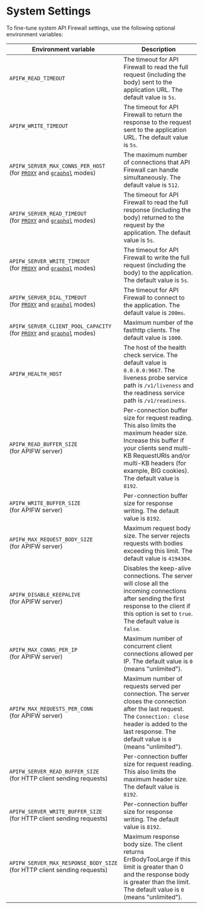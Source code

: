 # System Settings

To fine-tune system API Firewall settings, use the following optional environment variables:

| Environment variable | Description |
| -------------------- | ----------- |
| `APIFW_READ_TIMEOUT`              | The timeout for API Firewall to read the full request (including the body) sent to the application URL. The default value is `5s`.                                                                                                                                                                                                                                                                                                                                                                                                                                                                                        |
| `APIFW_WRITE_TIMEOUT`             | The timeout for API Firewall to return the response to the request sent to the application URL. The default value is `5s`.                                                                                                                                                                                                                                                                                                                                                                                                                                                                                            |
| `APIFW_SERVER_MAX_CONNS_PER_HOST`<br>(for [`PROXY`](../installation-guides/docker-container.md) and [`graphql`](../installation-guides/graphql/docker-container.md) modes) | The maximum number of connections that API Firewall can handle simultaneously. The default value is `512`.                                                                                                                                                                                                                                                                                                                                                                                                                                                                                                            |
| `APIFW_SERVER_READ_TIMEOUT` <br>(for [`PROXY`](../installation-guides/docker-container.md) and [`graphql`](../installation-guides/graphql/docker-container.md) modes)       | The timeout for API Firewall to read the full response (including the body) returned to the request by the application. The default value is `5s`.                                                                                                                                                                                                                                                                                                                                                                                                                                                                        |
| `APIFW_SERVER_WRITE_TIMEOUT` <br>(for [`PROXY`](../installation-guides/docker-container.md) and [`graphql`](../installation-guides/graphql/docker-container.md) modes)      | The timeout for API Firewall to write the full request (including the body) to the application. The default value is `5s`.                                                                                                                                                                                                                                                                                                                                                                                                                                                                                                |
| `APIFW_SERVER_DIAL_TIMEOUT` <br>(for [`PROXY`](../installation-guides/docker-container.md) and [`graphql`](../installation-guides/graphql/docker-container.md) modes)       | The timeout for API Firewall to connect to the application. The default value is `200ms`.                                                                                                                                                                                                                                                                                                                                                                                                                                                                                                                             |
| `APIFW_SERVER_CLIENT_POOL_CAPACITY` <br>(for [`PROXY`](../installation-guides/docker-container.md) and [`graphql`](../installation-guides/graphql/docker-container.md) modes)       | Maximum number of the fasthttp clients. The default value is `1000`.                                                                                                                                                                                                                                                                                                                                                                                                                                                                                                                             |
| `APIFW_HEALTH_HOST`       | The host of the health check service. The default value is `0.0.0.0:9667`. The liveness probe service path is `/v1/liveness` and the readiness service path is `/v1/readiness`.                                                                                                                                                                                                                                                                                                                                                                                                                                                                                                                             |
| `APIFW_READ_BUFFER_SIZE`<br>(for APIFW server) | Per-connection buffer size for request reading. This also limits the maximum header size. Increase this buffer if your clients send multi-KB RequestURIs and/or multi-KB headers (for example, BIG cookies). The default value is `8192`. |
| `APIFW_WRITE_BUFFER_SIZE`<br>(for APIFW server) | Per-connection buffer size for response writing.  The default value is `8192`. |
| `APIFW_MAX_REQUEST_BODY_SIZE`<br>(for APIFW server) | Maximum request body size. The server rejects requests with bodies exceeding this limit. The default value is `4194304`. |
| `APIFW_DISABLE_KEEPALIVE`<br>(for APIFW server) | Disables the keep-alive connections. The server will close all the incoming connections after sending the first response to the client if this option is set to `true`. The default value is `false`. |
| `APIFW_MAX_CONNS_PER_IP`<br>(for APIFW server) | Maximum number of concurrent client connections allowed per IP. The default value is `0` (means "unlimited"). |
| `APIFW_MAX_REQUESTS_PER_CONN`<br>(for APIFW server) | Maximum number of requests served per connection. The server closes the connection after the last request. The `Connection: close` header is added to the last response. The default value is `0` (means "unlimited"). |
| `APIFW_SERVER_READ_BUFFER_SIZE`<br>(for HTTP client sending requests) | Per-connection buffer size for request reading. This also limits the maximum header size. The default value is `8192`. |
| `APIFW_SERVER_WRITE_BUFFER_SIZE`<br>(for HTTP client sending requests) | Per-connection buffer size for response writing.  The default value is `8192`. |
| `APIFW_SERVER_MAX_RESPONSE_BODY_SIZE`<br>(for HTTP client sending requests) | Maximum response body size. The client returns ErrBodyTooLarge if this limit is greater than 0 and the response body is greater than the limit. The default value is `0` (means "unlimited").  |
